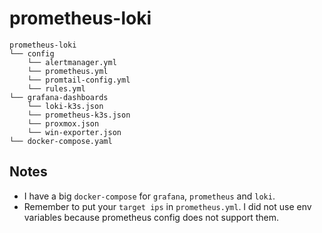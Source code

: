 # prometheus-loki
```
prometheus-loki
└── config
    └── alertmanager.yml
    └── prometheus.yml
    └── promtail-config.yml
    └── rules.yml
└── grafana-dashboards
    └── loki-k3s.json
    └── prometheus-k3s.json
    └── proxmox.json
    └── win-exporter.json
└── docker-compose.yaml
```
## Notes
- I have a big ``docker-compose`` for ``grafana``, ``prometheus`` and ``loki``.
- Remember to put your ``target ips`` in ``prometheus.yml``. I did not use env variables because prometheus config does not support them.